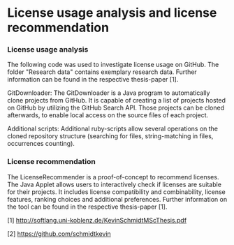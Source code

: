 # License usage analysis and license recommendation

### License usage analysis
The following code was used to investigate license usage on GitHub. The folder "Research data" contains exemplary research data. Further information can be found in the respective thesis-paper [1].

GitDownloader:
The GitDownloader is a Java program to automatically clone projects from GitHub. It is capable of creating a list of projects hosted on GitHub by utilizing the GitHub Search API. Those projects can be cloned afterwards, to enable local access on the source files of each project.

Additional scripts:
Additional ruby-scripts allow several operations on the cloned repository structure (searching for files, string-matching in files, occurrences counting).


### License recommendation
The LicenseRecommender is a proof-of-concept to recommend licenses. The Java Applet allows users to interactively check if licenses are suitable for their projects. It includes license compatibility and combinability, license features, ranking choices and additional preferences. Further information on the tool can be found in the respective thesis-paper [1].


[1] http://softlang.uni-koblenz.de/KevinSchmidtMScThesis.pdf

[2] https://github.com/schmidtkevin

